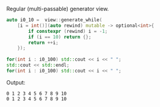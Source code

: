 Regular (multi-passable) generator view.

```cpp
auto i0_10 =  view::generate_while(
    [i = int()](auto rewind) mutable -> optional<int>{
        if constexpr (rewind) i = -1;
        if (i == 10) return {};
        return ++i;
    });
    
for(int i : i0_100) std::cout << i << " ";
std::cout << std::endl;
for(int i : i0_100) std::cout << i << " ";
```

Output:
```
0 1 2 3 4 5 6 7 8 9 10
0 1 2 3 4 5 6 7 8 9 10
```
